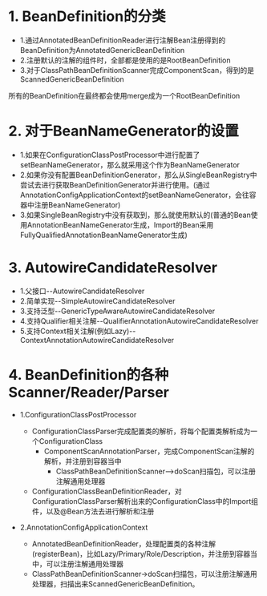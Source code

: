 # 1. BeanDefinition的分类

* 1.通过AnnotatedBeanDefinitionReader进行注解Bean注册得到的BeanDefinition为AnnotatedGenericBeanDefinition
* 2.注册默认的注解的组件时，全部都是使用的是RootBeanDefinition
* 3.对于ClassPathBeanDefinitionScanner完成ComponentScan，得到的是ScannedGenericBeanDefinition

所有的BeanDefinition在最终都会使用merge成为一个RootBeanDefinition

# 2. 对于BeanNameGenerator的设置

* 1.如果在ConfigurationClassPostProcessor中进行配置了setBeanNameGenerator，那么就采用这个作为BeanNameGenerator
* 2.如果你没有配置BeanDefinitionGenerator，那么从SingleBeanRegistry中尝试去进行获取BeanDefinitionGenerator并进行使用。(通过AnnotationConfigApplicationContext的setBeanNameGenerator，会往容器中注册BeanNameGenerator)
* 3.如果SingleBeanRegistry中没有获取到，那么就使用默认的(普通的Bean使用AnnotationBeanNameGenerator生成，Import的Bean采用FullyQualifiedAnnotationBeanNameGenerator生成)

# 3. AutowireCandidateResolver

* 1.父接口--AutowireCandidateResolver
* 2.简单实现--SimpleAutowireCandidateResolver
* 3.支持泛型--GenericTypeAwareAutowireCandidateResolver
* 4.支持Qualifier相关注解--QualifierAnnotationAutowireCandidateResolver
* 5.支持Context相关注解(例如Lazy)--ContextAnnotationAutowireCandidateResolver

# 4. BeanDefinition的各种Scanner/Reader/Parser

* 1.ConfigurationClassPostProcessor
  * ConfigurationClassParser完成配置类的解析，将每个配置类解析成为一个ConfigurationClass
    * ComponentScanAnnotationParser，完成ComponentScan注解的解析，并注册到容器当中
      * ClassPathBeanDefinitionScanner-->doScan扫描包，可以注册注解通用处理器
  * ConfigurationClassBeanDefinitionReader，对ConfigurationClassParser解析出来的ConfigurationClass中的Import组件，以及@Bean方法去进行解析和注册

* 2.AnnotationConfigApplicationContext
  * AnnotatedBeanDefinitionReader，处理配置类的各种注解(registerBean)，比如Lazy/Primary/Role/Description，并注册到容器当中，可以注册注解通用处理器
  * ClassPathBeanDefinitionScanner->doScan扫描包，可以注册注解通用处理器，扫描出来ScannedGenericBeanDefinition。

